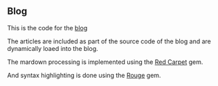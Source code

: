 ## Blog

This is the code for the [blog](http://grpm.ca)

The articles are included as part of the source code of the blog and are dynamically loaed into the blog.

The mardown processing is implemented using the [Red Carpet](https://github.com/vmg/redcarpet) gem.

And syntax highlighting is done using the [Rouge](https://github.com/jneen/rouge) gem.

